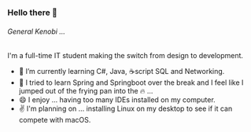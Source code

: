 ### Hello there 👋
###### General Kenobi ... 

I'm a full-time IT student making the switch from design to development.

- 🔭 I’m currently learning C#, Java, :coffee:script SQL and Networking.
- 🤔 I tried to learn Spring and Springboot over the break and I feel like I jumped out of the frying pan into the :fire: ...
- 😄 I enjoy ... having too many IDEs installed on my computer.
- :v: I'm planning on ... installing Linux on my desktop to see if it can compete with macOS.
